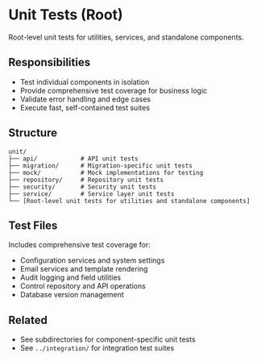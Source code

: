 # Unit Tests (Root)

Root-level unit tests for utilities, services, and standalone components.

## Responsibilities

- Test individual components in isolation
- Provide comprehensive test coverage for business logic
- Validate error handling and edge cases
- Execute fast, self-contained test suites

## Structure

```
unit/
├── api/            # API unit tests
├── migration/      # Migration-specific unit tests
├── mock/           # Mock implementations for testing
├── repository/     # Repository unit tests
├── security/       # Security unit tests
├── service/        # Service layer unit tests
└── [Root-level unit tests for utilities and standalone components]
```

## Test Files

Includes comprehensive test coverage for:

- Configuration services and system settings
- Email services and template rendering
- Audit logging and field utilities
- Control repository and API operations
- Database version management

## Related

- See subdirectories for component-specific unit tests
- See `../integration/` for integration test suites

